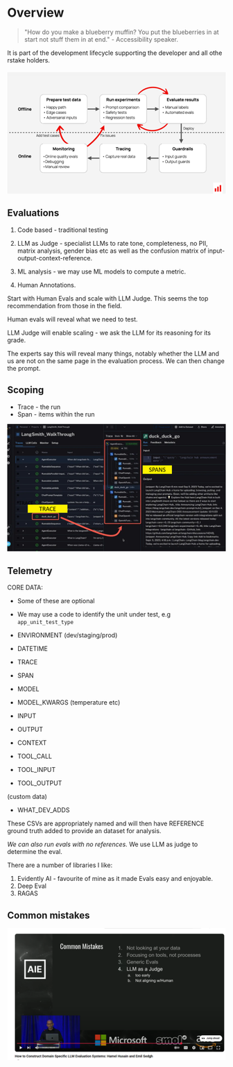 # Overview

> "How do you make a blueberry muffin? You put the blueberries in at start not stuff them in at end." - Accessibility speaker.

It is part of the development lifecycle supporting the developer and all othe rstake holders.

![eval-cycle](../images/eval-cycle.png)

## Evaluations

1. Code based - traditional testing

2. LLM as Judge - specialist LLMs to rate tone, completeness, no PII, matrix analysis, gender bias etc as well as the confusion matrix of input-output-context-reference.

3. ML analysis - we may use ML models to compute a metric.

4. Human Annotations.

Start with Human Evals and scale with LLM Judge. This seems the top recommendation from those in the field.

Human evals will reveal what we need to test.

LLM Judge will enable scaling - we ask the LLM for its reasoning for its grade. 

The experts say this will reveal many things, notably whether the LLM and us are not on the same page in the evaluation process. We can then change the prompt.



## Scoping

- Trace - the run
- Span - items within the run

![trace-span](../images/trace-span.png)

<!-- <img src="../images/trace-span.png" width="600px"> -->

## Telemetry


CORE DATA:

- Some of these are optional
- We may use a code to identify the unit under test, e.g `app_unit_test_type`

- ENVIRONMENT (dev/staging/prod)
- DATETIME
- TRACE
- SPAN
- MODEL
- MODEL_KWARGS (temperature etc)
- INPUT
- OUTPUT
- CONTEXT
- TOOL_CALL
- TOOL_INPUT
- TOOL_OUTPUT

(custom data)
- WHAT_DEV_ADDS

These CSVs are appropriately named and will then have REFERENCE ground truth added to provide an dataset for analysis.

*We can also run evals with no references.* We use LLM as judge to determine the eval.

There are a number of libraries I like:

1. Evidently AI - favourite of mine as it made Evals easy and enjoyable.
2. Deep Eval
3. RAGAS

## Common mistakes

![common-mistakes](../images/common-mistakes.png)
